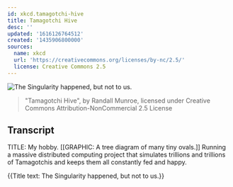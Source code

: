 ```yaml
---
id: xkcd.tamagotchi-hive
title: Tamagotchi Hive
desc: ''
updated: '1616126764512'
created: '1435906800000'
sources:
  name: xkcd
  url: 'https://creativecommons.org/licenses/by-nc/2.5/'
  license: Creative Commons 2.5
---
```

![The Singularity happened, but not to us.](https://imgs.xkcd.com/comics/tamagotchi_hive.png)
> "Tamagotchi Hive", by Randall Munroe, licensed under Creative Commons Attribution-NonCommercial 2.5 License

## Transcript
TITLE: My hobby.
[[GRAPHIC: A tree diagram of many tiny ovals.]]
Running a massive distributed computing project that simulates trillions and trillions of Tamagotchis and keeps them all constantly fed and happy.

{{Title text: The Singularity happened, but not to us.}}
